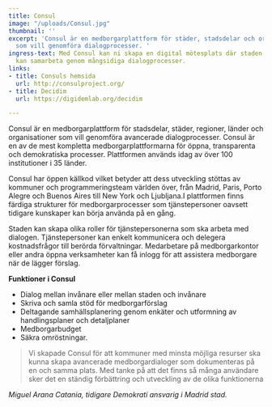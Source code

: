```yaml
---
title: Consul
image: "/uploads/Consul.jpg"
thumbnail: ''
excerpt: 'Consul är en medborgarplattform för städer, stadsdelar och organisationer
  som vill genomföra dialogprocesser. '
ingress-text: Med Consul kan ni skapa en digital mötesplats där staden och invånarna
  kan samarbeta genom mångsidiga dialogprocesser.
links:
- title: Consuls hemsida
  url: http://consulproject.org/
- title: Decidim
  url: https://digidemlab.org/decidim

---
```

Consul är en medborgarplattform för stadsdelar, städer, regioner, länder och organisationer som vill genomföra avancerade dialogprocesser. Consul är en av de mest kompletta medborgarplattformarna för öppna, transparenta och demokratiska processer. Plattformen används idag av över 100 institutioner i 35 länder. 

Consul har öppen källkod vilket betyder att dess utveckling stöttas av kommuner och programmeringsteam världen över, från Madrid, Paris, Porto Alegre och Buenos Aires till New York och Ljubljana.I plattformen finns färdiga strukturer för medborgarprocesser som tjänstepersoner oavsett tidigare kunskaper kan börja använda på en gång. 

Staden kan skapa olika roller för tjänstepersonerna som ska arbeta med dialogen. Tjänstepersoner kan enkelt kommunicera och delegera kostnadsfrågor till berörda förvaltningar. Medarbetare på medborgarkontor eller andra öppna verksamheter kan få inlogg för att assistera medborgare när de lägger förslag.

**Funktioner i Consul**

* Dialog mellan invånare eller mellan staden och invånare
* Skriva och samla stöd för medborgarförslag
* Deltagande samhällsplanering genom enkäter och utformning av handlingsplaner och detaljplaner
* Medborgarbudget
* Säkra omröstningar.

> Vi skapade Consul för att kommuner med minsta möjliga resurser ska kunna skapa avancerade medborgar­dialoger som dokumenteras på en och samma plats. Med tanke på att det finns så många användare sker det en ständig förbättring och utveckling av de olika funktionerna

_Miguel Arana Catania, tidigare Demokrati ansvarig i Madrid stad._